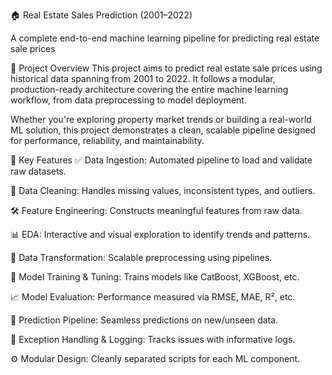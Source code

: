 🏠 Real Estate Sales Prediction (2001–2022)

A complete end-to-end machine learning pipeline for predicting real estate sale prices

📌 Project Overview
This project aims to predict real estate sale prices using historical data spanning from 2001 to 2022. It follows a modular, production-ready architecture covering the entire machine learning workflow, from data preprocessing to model deployment.

Whether you're exploring property market trends or building a real-world ML solution, this project demonstrates a clean, scalable pipeline designed for performance, reliability, and maintainability.

🔧 Key Features
✅ Data Ingestion: Automated pipeline to load and validate raw datasets.

🧹 Data Cleaning: Handles missing values, inconsistent types, and outliers.

🛠️ Feature Engineering: Constructs meaningful features from raw data.

📊 EDA: Interactive and visual exploration to identify trends and patterns.

🔄 Data Transformation: Scalable preprocessing using pipelines.

🤖 Model Training & Tuning: Trains models like CatBoost, XGBoost, etc.

📈 Model Evaluation: Performance measured via RMSE, MAE, R², etc.

🔮 Prediction Pipeline: Seamless predictions on new/unseen data.

🐞 Exception Handling & Logging: Tracks issues with informative logs.

⚙️ Modular Design: Cleanly separated scripts for each ML component.
